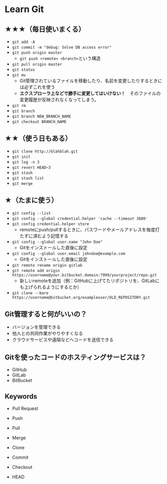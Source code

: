 # Learn Git



## ★★★（毎日使いまくる）
- `git add -A`
- `git commit -m "debug: Solve DB access error"`
- `git push origin master`
    - `git push <remote> <branch>`という構造
- `git pull origin master`
- `git status`
- `git mv`
    - Git管理されているファイルを移動したり、名前を変更したりするときには必ずこれを使う
    - **エクスプローラ上などで勝手に変更してはいけない！**　そのファイルの変更履歴が反映されなくなってしまう。
- `git rm`
- `git branch`
- `git branch NEW_BRANCH_NAME`
- `git checkout BRANCH_NAME`

## ★★（使う日もある）
- `git clone http://blahblah.git`
- `git init`
- `git log -n 3`
- `git revert HEAD~3`
- `git stash`
- `git stash list`
- `git merge`

## ★（たまに使う）
- `git config --list`
- `git config --global credential.helper 'cache --timeout 3600'`
- `git config credential.helper store`
    - remoteにpush/pullするときに、パスワードやメールアドレスを毎度打たずに済むよう記憶する
- `git config --global user.name "John Doe"`
    - Gitをインストールした直後に設定
- `git config --global user.email johndoe@example.com`
    - Gitをインストールした直後に設定
- `git remote rename origin gitlab`
- `git remote add origin https://username@your.bitbucket.domain:7999/yourproject/repo.git`
    - 新しいremoteを追加（例：GitHubに上げてたリポジトリを、GitLabにも上げられるようにするとか）
- `git clone --bare https://username@bitbucket.org/exampleuser/OLD_REPOSITORY.git`


 

## Git管理すると何がいいの？

- バージョンを管理できる
- 他人との共同作業がやりやすくなる
- クラウドサービスや遠隔などへコードを送信できる

## Gitを使ったコードのホスティングサービスは？

- GitHub
- GitLab
- BitBucket

## Keywords

- Pull Request
- Push
- Pull
- Merge
- Clone
- Commit
- Checkout

- HEAD


